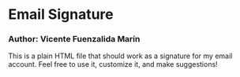 # Email Signature

### Author: Vicente Fuenzalida Marín

This is a plain HTML file that should work as a signature for my email account.
Feel free to use it, customize it, and make suggestions!


